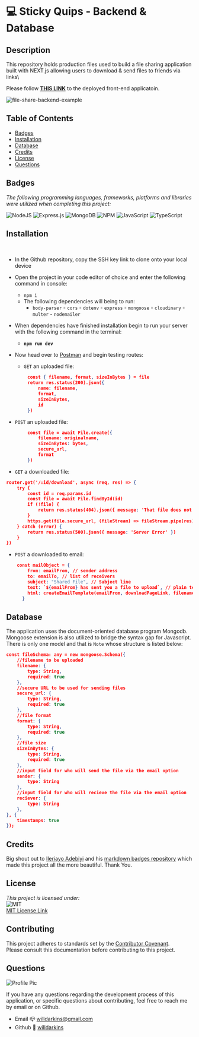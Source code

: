 
# 💻 Sticky Quips - Backend & Database

## Description
This repository holds production files used to build a file sharing application built with NEXT.js allowing users to download & send files to friends via links\

Please follow **[THIS LINK](https://file-share-darkins.vercel.app/)** to the deployed front-end applicatoin.

![file-share-backend-example](https://user-images.githubusercontent.com/84754257/156299653-83e91e86-ca46-4440-ae71-d82ded1cff4a.gif)

## Table of Contents

* [Badges](#badges)
* [Installation](#installation)
* [Database](#database)
* [Credits](#credits)
* [License](#license)
* [Questions](#questions)

## Badges 
*The following programming languages, frameworks, platforms and libraries were utilized when completing this project:*

![NodeJS](https://img.shields.io/badge/node.js-6DA55F?style=for-the-badge&logo=node.js&logoColor=white)
![Express.js](https://img.shields.io/badge/express.js-%23404d59.svg?style=for-the-badge&logo=express&logoColor=%2361DAFB)
![MongoDB](https://img.shields.io/badge/MongoDB-%234ea94b.svg?style=for-the-badge&logo=mongodb&logoColor=white)
![NPM](https://img.shields.io/badge/NPM-%23000000.svg?style=for-the-badge&logo=npm&logoColor=white)
![JavaScript](https://img.shields.io/badge/javascript-%23323330.svg?style=for-the-badge&logo=javascript&logoColor=%23F7DF1E)
![TypeScript](https://img.shields.io/badge/typescript-%23007ACC.svg?style=for-the-badge&logo=typescript&logoColor=white)


## Installation
<br>

- In the Github repository, copy the SSH key link to clone onto your local device
- Open the project in your code editor of choice and enter the following command in console:
  - `npm i`
  - The following dependencies will being to run:
    - `body-parser` - `cors` - `dotenv` - `express` - `mongoose` - `cloudinary` - `multer` - `nodemailer`
- When dependencies have finished installation begin to run your server with the following command in the terminal:
  - **`npm run dev`**
- Now head over to <a href=https://www.postman.com/>Postman</a> and begin testing routes:

  - `GET` an uploaded file:
```json
        const { filename, format, sizeInBytes } = file
        return res.status(200).json({
            name: filename,
            format,
            sizeInBytes,
            id
        })
```

 - `POST` an uploaded file:
```json
        const file = await File.create({
            filename: originalname,
            sizeInBytes: bytes,
            secure_url,
            format
        })
```

  - `GET` a downloaded file:
```json
router.get('/:id/download', async (req, res) => {
    try {
        const id = req.params.id
        const file = await File.findById(id)
        if (!file) {
            return res.status(404).json({ message: 'That file does not exist' })
        }
        https.get(file.secure_url, (fileStream) => fileStream.pipe(res));
    } catch (error) {
        return res.status(500).json({ message: 'Server Error' })
    }
})
```

  - `POST` a downloaded to email:
```json
    const mailObject = {
        from: emailFrom, // sender address
        to: emailTo, // list of receivers
        subject: "Shared File", // Subject line
        text: `${emailFrom} has sent you a file to upload`, // plain text body
        html: createEmailTemplate(emailFrom, downloadPageLink, filename, fileSize), // html body
      }
```
## Database
The application uses the document-oriented database program Mongodb. Mongoose extension is also utilized to bridge the syntax gap for Javascript.
There is only one model and that is `Note` whose structure is listed below:
```json
const fileSchema: any = new mongoose.Schema({
    //filename to be uploaded
    filename: {
        type: String,
        required: true
    },
    //secure URL to be used for sending files
    secure_url: {
        type: String,
        required: true
    },
    //file format
    format: {
        type: String,
        required: true
    },
    //file size
    sizeInBytes: {
        type: String,
        required: true
    },
    //input field for who will send the file via the email option
    sender: {
        type: String
    },
    //input field for who will recieve the file via the email option
    reciever: {
        type: String
    },
}, {
    timestamps: true
});
```

## Credits
Big shout out to <a href = https://github.com/Ileriayo>Ileriayo Adebiyi</a> and his <a href =https://github.com/Ileriayo/markdown-badges>markdown badges repository</a> which made this project all the more beautiful. Thank You.<br>

## License
*This project is licensed under:* <br>
![MIT](https://img.shields.io/badge/License-MIT-yellow.svg)<br>
<a href= https://opensource.org/licenses/MIT)>MIT License Link</a><br>

## Contributing
This project adheres to standards set by the <a href = https://www.contributor-covenant.org/version/2/1/code_of_conduct/code_of_conduct.md>Contributor Covenant</a>.<br>
Please consult this documentation before contributing to this project.

## Questions
![Profile Pic](https://user-images.githubusercontent.com/84754257/145705294-57134da6-c3b7-40f4-bcbe-ad9cddb27f47.jpg)

If you have any questions regarding the development process of this application, or specific questions about contributing, feel free to reach me by email or on Github.
* Email 📪 willdarkins@gmail.com
* Github 🗿 [willdarkins](https://github.com/willdarkins) 
